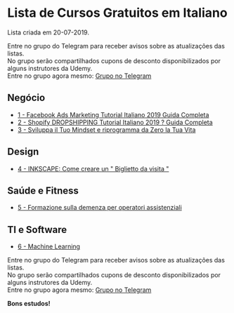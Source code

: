 # Lista de Cursos Gratuitos em Italiano

Lista criada em 20-07-2019.

Entre no grupo do Telegram para receber avisos sobre as atualizações das listas.  
No grupo serão compartilhados cupons de desconto disponibilizados por alguns instrutores da Udemy.  
Entre no grupo agora mesmo: [Grupo no Telegram](http://bit.ly/2UvKbVX)


## Negócio
 - [ 1 - Facebook Ads Marketing Tutorial Italiano 2019 Guida Completa](https://www.udemy.com/facebook-ads-marketing-tutorial-italiano-2019-guida-completa/?deal_code=UDEAFFMB619&ranMID=39197&ranEAID=LtOw5vJl/HM&ranSiteID=LtOw5vJl_HM-KQDd10zG3Lh23R2uu1J3CQ&LSNPUBID=LtOw5vJl/HM)
 - [ 2 - Shopify DROPSHIPPING Tutorial Italiano 2019 ? Guida Completa](https://www.udemy.com/shopify-dropshipping-tutorial-italiano-2019-guida-completa/?deal_code=UDEAFFMB619&ranMID=39197&ranEAID=LtOw5vJl/HM&ranSiteID=LtOw5vJl_HM-KQDd10zG3Lh23R2uu1J3CQ&LSNPUBID=LtOw5vJl/HM)
 - [ 3 - Sviluppa il Tuo Mindset e riprogramma da Zero la Tua Vita](https://www.udemy.com/sviluppa-il-tuo-mindset-e-riprogramma-da-zero-la-tua-vita/?deal_code=UDEAFFMB619&ranMID=39197&ranEAID=LtOw5vJl/HM&ranSiteID=LtOw5vJl_HM-KQDd10zG3Lh23R2uu1J3CQ&LSNPUBID=LtOw5vJl/HM)


## Design
 - [ 4 - INKSCAPE: Come creare un " Biglietto da visita "](https://www.udemy.com/inkscape-come-creare-un-biglietto-da-visita/?deal_code=UDEAFFMB619&ranMID=39197&ranEAID=LtOw5vJl/HM&ranSiteID=LtOw5vJl_HM-KQDd10zG3Lh23R2uu1J3CQ&LSNPUBID=LtOw5vJl/HM)


## Saúde e Fitness
 - [ 5 - Formazione sulla demenza per operatori assistenziali](https://www.udemy.com/formazione-sulla-demenza-per-i-operatori-assistenziali/?deal_code=UDEAFFMB619&ranMID=39197&ranEAID=LtOw5vJl/HM&ranSiteID=LtOw5vJl_HM-KQDd10zG3Lh23R2uu1J3CQ&LSNPUBID=LtOw5vJl/HM)


## TI e Software
 - [ 6 - Machine Learning](https://www.udemy.com/machine-learning-u/?deal_code=UDEAFFMB619&ranMID=39197&ranEAID=LtOw5vJl/HM&ranSiteID=LtOw5vJl_HM-KQDd10zG3Lh23R2uu1J3CQ&LSNPUBID=LtOw5vJl/HM)


Entre no grupo do Telegram para receber avisos sobre as atualizações das listas.  
No grupo serão compartilhados cupons de desconto disponibilizados por alguns instrutores da Udemy.  
Entre no grupo agora mesmo: [Grupo no Telegram](http://bit.ly/2UvKbVX)


**Bons estudos!**
